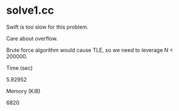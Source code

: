 # solve1.cc

Swift is too slow for this problem.

Care about overflow.

Brute force algorithm would cause TLE, so we need to leverage N < 200000.
 
Time (sec)

5.92952

Memory (KiB)

6820
